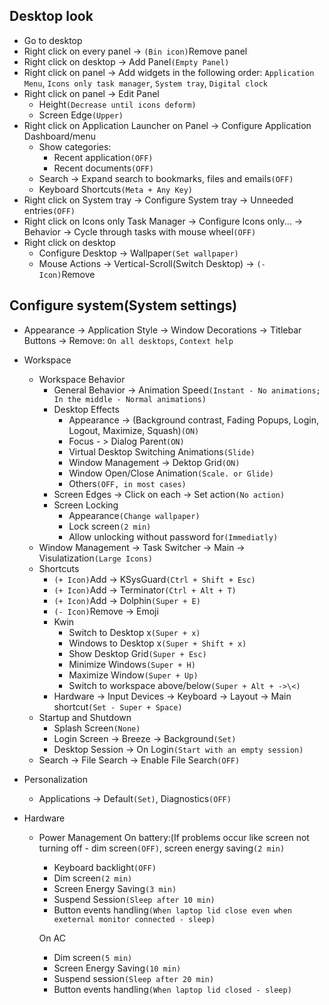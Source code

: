 ## Desktop look
* Go to desktop
* Right click on every panel -> `(Bin icon)`Remove panel
* Right click on desktop -> Add Panel`(Empty Panel)`
* Right click on panel -> Add widgets in the following order: `Application Menu`, `Icons only task manager`, `System tray`, `Digital clock`
* Right click on panel -> Edit Panel
	* Height`(Decrease until icons deform)`
	* Screen Edge`(Upper)`
* Right click on Application Launcher on Panel -> Configure Application Dashboard/menu
	* Show categories:
		* Recent application`(OFF)`
		* Recent documents`(OFF)`
	* Search -> Expand search to bookmarks, files and emails`(OFF)`
	* Keyboard Shortcuts`(Meta + Any Key)`
* Right click on System tray -> Configure System tray -> Unneeded entries`(OFF)`
* Right click on Icons only Task Manager -> Configure Icons only... -> Behavior -> Cycle through tasks with mouse wheel`(OFF)`
* Right click on desktop
	* Configure Desktop -> Wallpaper`(Set wallpaper)`
	* Mouse Actions -> Vertical-Scroll(Switch Desktop) -> `(- Icon)`Remove

## Configure system(System settings)
* Appearance -> Application Style -> Window Decorations -> Titlebar Buttons -> Remove: `On all desktops`, `Context help`

* Workspace
	* Workspace Behavior
		* General Behavior -> Animation Speed`(Instant - No animations; In the middle - Normal animations)`
		* Desktop Effects
			* Appearance -> (Background contrast, Fading Popups, Login, Logout, Maximize, Squash)`(ON)`
			* Focus - > Dialog Parent`(ON)`
			* Virtual Desktop Switching Animations`(Slide)`
			* Window Management -> Dektop Grid`(ON)`
			* Window Open/Close Animation`(Scale. or Glide)`
			* Others`(OFF, in most cases)`
		* Screen Edges -> Click on each -> Set action`(No action)`
		* Screen Locking
			* Appearance`(Change wallpaper)`
			* Lock screen`(2 min)`
			* Allow unlocking without password for`(Immediatly)`
	* Window Management -> Task Switcher -> Main -> Visulatization`(Large Icons)`
	* Shortcuts
		* `(+ Icon)`Add -> KSysGuard`(Ctrl + Shift + Esc)`
		* `(+ Icon)`Add -> Terminator`(Ctrl + Alt + T)`
		* `(+ Icon)`Add -> Dolphin`(Super + E)`
		* `(- Icon)`Remove -> Emoji
		* Kwin
			* Switch to Desktop x`(Super + x)`
			* Windows to Desktop x`(Super + Shift + x)`
			* Show Desktop Grid`(Super + Esc)`
			* Minimize Windows`(Super + H)`
			* Maximize Window`(Super + Up)`
			* Switch to workspace above/below`(Super + Alt + ->\<)`
		* Hardware -> Input Devices -> Keyboard -> Layout -> Main shortcut`(Set - Super + Space)`
	* Startup and Shutdown
		* Splash Screen`(None)`
		* Login Screen -> Breeze -> Background`(Set)`
		* Desktop Session -> On Login`(Start with an empty session)`
	* Search -> File Search -> Enable File Search`(OFF)`

+ Personalization
	+ Applications -> Default`(Set)`, Diagnostics`(OFF)`

+ Hardware
	+ Power Management
		On battery:(If problems occur like screen not turning off - dim screen`(OFF)`, screen energy saving`(2 min)`
		+ Keyboard backlight`(OFF)`
		+ Dim screen`(2 min)`
		+ Screen Energy Saving`(3 min)`
		+ Suspend Session`(Sleep after 10 min)`
		+ Button events handling`(When laptop lid close even when exeternal monitor connected - sleep)`

		On AC
		+ Dim screen`(5 min)`
		+ Screen Energy Saving`(10 min)`
		+ Suspend session`(Sleep after 20 min)`
		+ Button events handling`(When laptop lid closed - sleep)`
